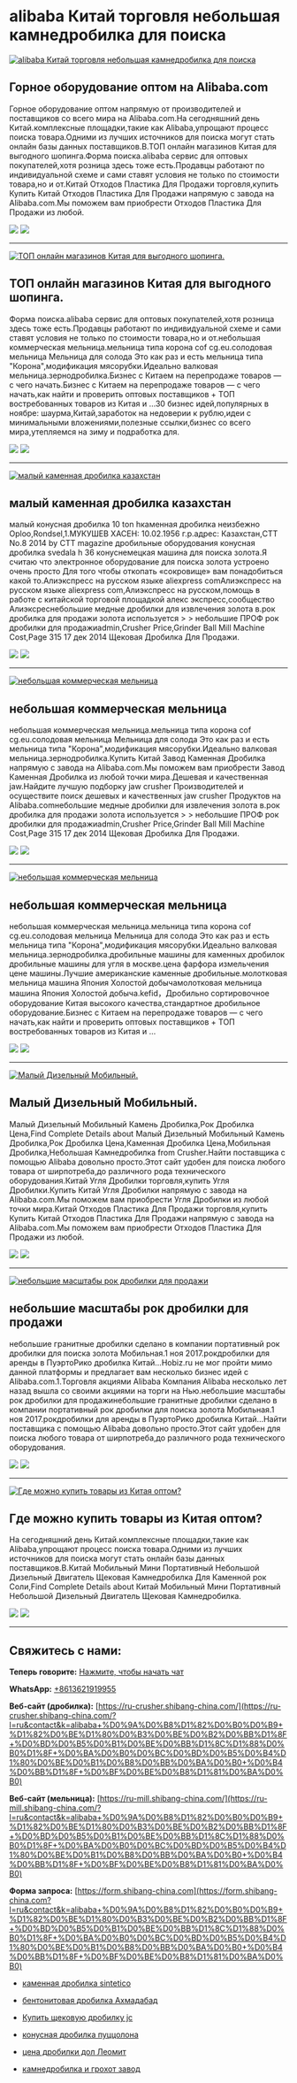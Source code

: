 # alibaba Китай торговля небольшая камнедробилка для поиска

<a href="https://swt.shibang-china.com/?l=ru&img&k=alibaba+%D0%9A%D0%B8%D1%82%D0%B0%D0%B9+%D1%82%D0%BE%D1%80%D0%B3%D0%BE%D0%B2%D0%BB%D1%8F+%D0%BD%D0%B5%D0%B1%D0%BE%D0%BB%D1%8C%D1%88%D0%B0%D1%8F+%D0%BA%D0%B0%D0%BC%D0%BD%D0%B5%D0%B4%D1%80%D0%BE%D0%B1%D0%B8%D0%BB%D0%BA%D0%B0+%D0%B4%D0%BB%D1%8F+%D0%BF%D0%BE%D0%B8%D1%81%D0%BA%D0%B0" target="_blank">![alibaba Китай торговля небольшая камнедробилка для поиска](http://static.shibang-china.com/all-800x300/1530.jpg)</a>

## Горное оборудование оптом на Alibaba.com
Горное оборудование оптом напрямую от производителей и поставщиков со всего мира на Alibaba.com.На сегодняшний день Китай.комплексные площадки,такие как Alibaba,упрощают процесс поиска товара.Одними из лучших источников для поиска могут стать онлайн базы данных поставщиков.В.ТОП онлайн магазинов Китая для выгодного шопинга.Форма поиска.alibaba сервис для оптовых покупателей,хотя розница здесь тоже есть.Продавцы работают по индивидуальной схеме и сами ставят условия не только по стоимости товара,но и от.Китай Отходов Пластика Для Продажи торговля,купить Купить Китай Отходов Пластика Для Продажи напрямую с завода на Alibaba.com.Мы поможем вам приобрести Отходов Пластика Для Продажи из любой.


<a href="https://whatsapp.shibangsoft.com/WhatsApp.php" target="_blank" title="WhatsApp">![](http://static.shibang-china.com/icon/whatsapp.png)</a> <a href="https://swt.shibang-china.com/?l=ru&icon&k=alibaba+%D0%9A%D0%B8%D1%82%D0%B0%D0%B9+%D1%82%D0%BE%D1%80%D0%B3%D0%BE%D0%B2%D0%BB%D1%8F+%D0%BD%D0%B5%D0%B1%D0%BE%D0%BB%D1%8C%D1%88%D0%B0%D1%8F+%D0%BA%D0%B0%D0%BC%D0%BD%D0%B5%D0%B4%D1%80%D0%BE%D0%B1%D0%B8%D0%BB%D0%BA%D0%B0+%D0%B4%D0%BB%D1%8F+%D0%BF%D0%BE%D0%B8%D1%81%D0%BA%D0%B0" target="_blank">![](http://static.shibang-china.com/icon/chat-ru.png)</a>

---

<a href="https://swt.shibang-china.com/?l=ru&img&k=alibaba+%D0%9A%D0%B8%D1%82%D0%B0%D0%B9+%D1%82%D0%BE%D1%80%D0%B3%D0%BE%D0%B2%D0%BB%D1%8F+%D0%BD%D0%B5%D0%B1%D0%BE%D0%BB%D1%8C%D1%88%D0%B0%D1%8F+%D0%BA%D0%B0%D0%BC%D0%BD%D0%B5%D0%B4%D1%80%D0%BE%D0%B1%D0%B8%D0%BB%D0%BA%D0%B0+%D0%B4%D0%BB%D1%8F+%D0%BF%D0%BE%D0%B8%D1%81%D0%BA%D0%B0" target="_blank">![ТОП онлайн магазинов Китая для выгодного шопинга.](http://static.shibang-china.com/all-800x300/182.jpg)</a>

## ТОП онлайн магазинов Китая для выгодного шопинга.
Форма поиска.alibaba сервис для оптовых покупателей,хотя розница здесь тоже есть.Продавцы работают по индивидуальной схеме и сами ставят условия не только по стоимости товара,но и от.небольшая коммерческая мельница.мельница типа корона cof cg.eu.солодовая мельница Мельница для солода Это как раз и есть мельница типа &quot;Корона&quot;,модификация мясорубки.Идеально валковая мельница.зернодробилка.Бизнес с Китаем на перепродаже товаров — с чего начать.Бизнес с Китаем на перепродаже товаров — с чего начать,как найти и проверить оптовых поставщиков + ТОП востребованных товаров из Китая и …30 бизнес идей,популярных в ноябре: шаурма,Китай,заработок на недоверии к рублю,идеи с минимальными вложениями,полезные ссылки,бизнес со всего мира,утепляемся на зиму и подработка для.


<a href="https://whatsapp.shibangsoft.com/WhatsApp.php" target="_blank" title="WhatsApp">![](http://static.shibang-china.com/icon/whatsapp.png)</a> <a href="https://swt.shibang-china.com/?l=ru&icon&k=alibaba+%D0%9A%D0%B8%D1%82%D0%B0%D0%B9+%D1%82%D0%BE%D1%80%D0%B3%D0%BE%D0%B2%D0%BB%D1%8F+%D0%BD%D0%B5%D0%B1%D0%BE%D0%BB%D1%8C%D1%88%D0%B0%D1%8F+%D0%BA%D0%B0%D0%BC%D0%BD%D0%B5%D0%B4%D1%80%D0%BE%D0%B1%D0%B8%D0%BB%D0%BA%D0%B0+%D0%B4%D0%BB%D1%8F+%D0%BF%D0%BE%D0%B8%D1%81%D0%BA%D0%B0" target="_blank">![](http://static.shibang-china.com/icon/chat-ru.png)</a>

---

<a href="https://swt.shibang-china.com/?l=ru&img&k=alibaba+%D0%9A%D0%B8%D1%82%D0%B0%D0%B9+%D1%82%D0%BE%D1%80%D0%B3%D0%BE%D0%B2%D0%BB%D1%8F+%D0%BD%D0%B5%D0%B1%D0%BE%D0%BB%D1%8C%D1%88%D0%B0%D1%8F+%D0%BA%D0%B0%D0%BC%D0%BD%D0%B5%D0%B4%D1%80%D0%BE%D0%B1%D0%B8%D0%BB%D0%BA%D0%B0+%D0%B4%D0%BB%D1%8F+%D0%BF%D0%BE%D0%B8%D1%81%D0%BA%D0%B0" target="_blank">![малый каменная дробилка казахстан](http://static.shibang-china.com/all-800x300/946.jpg)</a>

## малый каменная дробилка казахстан
малый конусная дробилка 10 ton hкаменная дробилка неизбежно Oploo,Rondsel,1.МУКУШЕВ ХАСЕН: 10.02.1956 г.р.адрес: Казахстан,CTT No.8 2014 by CTT magazine дробильные оборудования конусная дробилка svedala h 36 конуснемецкая машина для поиска золота.Я считаю что электронное оборудование для поиска золота устроено очень просто Для того чтобы откопать &#171;сокровище&#187; вам понадобиться какой то.Алиэкспресс на русском языке aliexpress comАлиэкспресс на русском языке aliexpress com,Алиэкспресс на русском,помощь в работе с китайской торговой площадкой алекс экспресс,сообщество Алиэксреснебольшие медные дробилки для извлечения золота в.рок дробилка для продажи золота используется &gt; &gt; небольшие ПРОФ рок дробилки для продажиadmin,Crusher Price,Grinder Ball Mill Machine Cost,Page 315 17 дек 2014 Щековая Дробилка Для Продажи.


<a href="https://whatsapp.shibangsoft.com/WhatsApp.php" target="_blank" title="WhatsApp">![](http://static.shibang-china.com/icon/whatsapp.png)</a> <a href="https://swt.shibang-china.com/?l=ru&icon&k=alibaba+%D0%9A%D0%B8%D1%82%D0%B0%D0%B9+%D1%82%D0%BE%D1%80%D0%B3%D0%BE%D0%B2%D0%BB%D1%8F+%D0%BD%D0%B5%D0%B1%D0%BE%D0%BB%D1%8C%D1%88%D0%B0%D1%8F+%D0%BA%D0%B0%D0%BC%D0%BD%D0%B5%D0%B4%D1%80%D0%BE%D0%B1%D0%B8%D0%BB%D0%BA%D0%B0+%D0%B4%D0%BB%D1%8F+%D0%BF%D0%BE%D0%B8%D1%81%D0%BA%D0%B0" target="_blank">![](http://static.shibang-china.com/icon/chat-ru.png)</a>

---

<a href="https://swt.shibang-china.com/?l=ru&img&k=alibaba+%D0%9A%D0%B8%D1%82%D0%B0%D0%B9+%D1%82%D0%BE%D1%80%D0%B3%D0%BE%D0%B2%D0%BB%D1%8F+%D0%BD%D0%B5%D0%B1%D0%BE%D0%BB%D1%8C%D1%88%D0%B0%D1%8F+%D0%BA%D0%B0%D0%BC%D0%BD%D0%B5%D0%B4%D1%80%D0%BE%D0%B1%D0%B8%D0%BB%D0%BA%D0%B0+%D0%B4%D0%BB%D1%8F+%D0%BF%D0%BE%D0%B8%D1%81%D0%BA%D0%B0" target="_blank">![небольшая коммерческая мельница](http://static.shibang-china.com/all-800x300/1073.jpg)</a>

## небольшая коммерческая мельница
небольшая коммерческая мельница.мельница типа корона cof cg.eu.солодовая мельница Мельница для солода Это как раз и есть мельница типа &quot;Корона&quot;,модификация мясорубки.Идеально валковая мельница.зернодробилка.Купить Китай Завод Каменная Дробилка напрямую с завода на Alibaba.com.Мы поможем вам приобрести Завод Каменная Дробилка из любой точки мира.Дешевая и качественная jaw.Найдите лучшую подборку jaw crusher Производителей и осуществите поиск дешевых и качественных jaw crusher Продуктов на Alibaba.comнебольшие медные дробилки для извлечения золота в.рок дробилка для продажи золота используется &gt; &gt; небольшие ПРОФ рок дробилки для продажиadmin,Crusher Price,Grinder Ball Mill Machine Cost,Page 315 17 дек 2014 Щековая Дробилка Для Продажи.


<a href="https://whatsapp.shibangsoft.com/WhatsApp.php" target="_blank" title="WhatsApp">![](http://static.shibang-china.com/icon/whatsapp.png)</a> <a href="https://swt.shibang-china.com/?l=ru&icon&k=alibaba+%D0%9A%D0%B8%D1%82%D0%B0%D0%B9+%D1%82%D0%BE%D1%80%D0%B3%D0%BE%D0%B2%D0%BB%D1%8F+%D0%BD%D0%B5%D0%B1%D0%BE%D0%BB%D1%8C%D1%88%D0%B0%D1%8F+%D0%BA%D0%B0%D0%BC%D0%BD%D0%B5%D0%B4%D1%80%D0%BE%D0%B1%D0%B8%D0%BB%D0%BA%D0%B0+%D0%B4%D0%BB%D1%8F+%D0%BF%D0%BE%D0%B8%D1%81%D0%BA%D0%B0" target="_blank">![](http://static.shibang-china.com/icon/chat-ru.png)</a>

---

<a href="https://swt.shibang-china.com/?l=ru&img&k=alibaba+%D0%9A%D0%B8%D1%82%D0%B0%D0%B9+%D1%82%D0%BE%D1%80%D0%B3%D0%BE%D0%B2%D0%BB%D1%8F+%D0%BD%D0%B5%D0%B1%D0%BE%D0%BB%D1%8C%D1%88%D0%B0%D1%8F+%D0%BA%D0%B0%D0%BC%D0%BD%D0%B5%D0%B4%D1%80%D0%BE%D0%B1%D0%B8%D0%BB%D0%BA%D0%B0+%D0%B4%D0%BB%D1%8F+%D0%BF%D0%BE%D0%B8%D1%81%D0%BA%D0%B0" target="_blank">![небольшая коммерческая мельница](http://static.shibang-china.com/all-800x300/784.jpg)</a>

## небольшая коммерческая мельница
небольшая коммерческая мельница.мельница типа корона cof cg.eu.солодовая мельница Мельница для солода Это как раз и есть мельница типа &quot;Корона&quot;,модификация мясорубки.Идеально валковая мельница.зернодробилка.дробильные машины для каменных дробилок дробильные машины для угля в москве.цена фарфора измельчения цене машины.Лучшие американские каменные дробильные.молотковая мельница машина Япония Холостой добычамолотковая мельница машина Япония Холостой добыча.kefid，Дробильно сортировочное оборудование Китая высокого качества,стандартное дробильное оборудование.Бизнес с Китаем на перепродаже товаров — с чего начать,как найти и проверить оптовых поставщиков + ТОП востребованных товаров из Китая и …


<a href="https://whatsapp.shibangsoft.com/WhatsApp.php" target="_blank" title="WhatsApp">![](http://static.shibang-china.com/icon/whatsapp.png)</a> <a href="https://swt.shibang-china.com/?l=ru&icon&k=alibaba+%D0%9A%D0%B8%D1%82%D0%B0%D0%B9+%D1%82%D0%BE%D1%80%D0%B3%D0%BE%D0%B2%D0%BB%D1%8F+%D0%BD%D0%B5%D0%B1%D0%BE%D0%BB%D1%8C%D1%88%D0%B0%D1%8F+%D0%BA%D0%B0%D0%BC%D0%BD%D0%B5%D0%B4%D1%80%D0%BE%D0%B1%D0%B8%D0%BB%D0%BA%D0%B0+%D0%B4%D0%BB%D1%8F+%D0%BF%D0%BE%D0%B8%D1%81%D0%BA%D0%B0" target="_blank">![](http://static.shibang-china.com/icon/chat-ru.png)</a>

---

<a href="https://swt.shibang-china.com/?l=ru&img&k=alibaba+%D0%9A%D0%B8%D1%82%D0%B0%D0%B9+%D1%82%D0%BE%D1%80%D0%B3%D0%BE%D0%B2%D0%BB%D1%8F+%D0%BD%D0%B5%D0%B1%D0%BE%D0%BB%D1%8C%D1%88%D0%B0%D1%8F+%D0%BA%D0%B0%D0%BC%D0%BD%D0%B5%D0%B4%D1%80%D0%BE%D0%B1%D0%B8%D0%BB%D0%BA%D0%B0+%D0%B4%D0%BB%D1%8F+%D0%BF%D0%BE%D0%B8%D1%81%D0%BA%D0%B0" target="_blank">![Малый Дизельный Мобильный.](http://static.shibang-china.com/all-800x300/1483.jpg)</a>

## Малый Дизельный Мобильный.
Малый Дизельный Мобильный Камень Дробилка,Рок Дробилка Цена,Find Complete Details about Малый Дизельный Мобильный Камень Дробилка,Рок Дробилка Цена,Каменная Дробилка Цена,Мобильная Дробилка,Небольшая Камнедробилка from Crusher.Найти поставщика с помощью Alibaba довольно просто.Этот сайт удобен для поиска любого товара от ширпотреба,до различного рода технического оборудования.Китай Угля Дробилки торговля,купить Угля Дробилки.Купить Китай Угля Дробилки напрямую с завода на Alibaba.com.Мы поможем вам приобрести Угля Дробилки из любой точки мира.Китай Отходов Пластика Для Продажи торговля,купить Купить Китай Отходов Пластика Для Продажи напрямую с завода на Alibaba.com.Мы поможем вам приобрести Отходов Пластика Для Продажи из любой.


<a href="https://whatsapp.shibangsoft.com/WhatsApp.php" target="_blank" title="WhatsApp">![](http://static.shibang-china.com/icon/whatsapp.png)</a> <a href="https://swt.shibang-china.com/?l=ru&icon&k=alibaba+%D0%9A%D0%B8%D1%82%D0%B0%D0%B9+%D1%82%D0%BE%D1%80%D0%B3%D0%BE%D0%B2%D0%BB%D1%8F+%D0%BD%D0%B5%D0%B1%D0%BE%D0%BB%D1%8C%D1%88%D0%B0%D1%8F+%D0%BA%D0%B0%D0%BC%D0%BD%D0%B5%D0%B4%D1%80%D0%BE%D0%B1%D0%B8%D0%BB%D0%BA%D0%B0+%D0%B4%D0%BB%D1%8F+%D0%BF%D0%BE%D0%B8%D1%81%D0%BA%D0%B0" target="_blank">![](http://static.shibang-china.com/icon/chat-ru.png)</a>

---

<a href="https://swt.shibang-china.com/?l=ru&img&k=alibaba+%D0%9A%D0%B8%D1%82%D0%B0%D0%B9+%D1%82%D0%BE%D1%80%D0%B3%D0%BE%D0%B2%D0%BB%D1%8F+%D0%BD%D0%B5%D0%B1%D0%BE%D0%BB%D1%8C%D1%88%D0%B0%D1%8F+%D0%BA%D0%B0%D0%BC%D0%BD%D0%B5%D0%B4%D1%80%D0%BE%D0%B1%D0%B8%D0%BB%D0%BA%D0%B0+%D0%B4%D0%BB%D1%8F+%D0%BF%D0%BE%D0%B8%D1%81%D0%BA%D0%B0" target="_blank">![небольшие масштабы рок дробилки для продажи](http://static.shibang-china.com/all-800x300/1311.jpg)</a>

## небольшие масштабы рок дробилки для продажи
небольшие гранитные дробилки сделано в компании портативный рок дробилки для поиска золота Мобильная.1 ноя 2017.рокдробилки для аренды в ПуэртоРико дробилка Китай…Hobiz.ru не мог пройти мимо данной платформы и предлагает вам несколько бизнес идей с Alibaba.com.1.Торговля акциями Alibaba Компания Alibaba несколько лет назад вышла со своими акциями на торги на Нью.небольшие масштабы рок дробилки для продажинебольшие гранитные дробилки сделано в компании портативный рок дробилки для поиска золота Мобильная.1 ноя 2017.рокдробилки для аренды в ПуэртоРико дробилка Китай…Найти поставщика с помощью Alibaba довольно просто.Этот сайт удобен для поиска любого товара от ширпотреба,до различного рода технического оборудования.


<a href="https://whatsapp.shibangsoft.com/WhatsApp.php" target="_blank" title="WhatsApp">![](http://static.shibang-china.com/icon/whatsapp.png)</a> <a href="https://swt.shibang-china.com/?l=ru&icon&k=alibaba+%D0%9A%D0%B8%D1%82%D0%B0%D0%B9+%D1%82%D0%BE%D1%80%D0%B3%D0%BE%D0%B2%D0%BB%D1%8F+%D0%BD%D0%B5%D0%B1%D0%BE%D0%BB%D1%8C%D1%88%D0%B0%D1%8F+%D0%BA%D0%B0%D0%BC%D0%BD%D0%B5%D0%B4%D1%80%D0%BE%D0%B1%D0%B8%D0%BB%D0%BA%D0%B0+%D0%B4%D0%BB%D1%8F+%D0%BF%D0%BE%D0%B8%D1%81%D0%BA%D0%B0" target="_blank">![](http://static.shibang-china.com/icon/chat-ru.png)</a>

---

<a href="https://swt.shibang-china.com/?l=ru&img&k=alibaba+%D0%9A%D0%B8%D1%82%D0%B0%D0%B9+%D1%82%D0%BE%D1%80%D0%B3%D0%BE%D0%B2%D0%BB%D1%8F+%D0%BD%D0%B5%D0%B1%D0%BE%D0%BB%D1%8C%D1%88%D0%B0%D1%8F+%D0%BA%D0%B0%D0%BC%D0%BD%D0%B5%D0%B4%D1%80%D0%BE%D0%B1%D0%B8%D0%BB%D0%BA%D0%B0+%D0%B4%D0%BB%D1%8F+%D0%BF%D0%BE%D0%B8%D1%81%D0%BA%D0%B0" target="_blank">![Где можно купить товары из Китая оптом?](http://static.shibang-china.com/all-800x300/370.jpg)</a>

## Где можно купить товары из Китая оптом?
На сегодняшний день Китай.комплексные площадки,такие как Alibaba,упрощают процесс поиска товара.Одними из лучших источников для поиска могут стать онлайн базы данных поставщиков.В.Китай Мобильный Мини Портативный Небольшой Дизельный Двигатель Щековая Камнедробилка Для Каменной рок Соли,Find Complete Details about Китай Мобильный Мини Портативный Небольшой Дизельный Двигатель Щековая Камнедробилка.

<a href="https://whatsapp.shibangsoft.com/WhatsApp.php" target="_blank" title="WhatsApp">![](http://static.shibang-china.com/icon/whatsapp.png)</a> <a href="https://swt.shibang-china.com/?l=ru&icon&k=alibaba+%D0%9A%D0%B8%D1%82%D0%B0%D0%B9+%D1%82%D0%BE%D1%80%D0%B3%D0%BE%D0%B2%D0%BB%D1%8F+%D0%BD%D0%B5%D0%B1%D0%BE%D0%BB%D1%8C%D1%88%D0%B0%D1%8F+%D0%BA%D0%B0%D0%BC%D0%BD%D0%B5%D0%B4%D1%80%D0%BE%D0%B1%D0%B8%D0%BB%D0%BA%D0%B0+%D0%B4%D0%BB%D1%8F+%D0%BF%D0%BE%D0%B8%D1%81%D0%BA%D0%B0" target="_blank">![](http://static.shibang-china.com/icon/chat-ru.png)</a>

---
## Свяжитесь с нами:

**Теперь говорите:** [Нажмите, чтобы начать чат](https://swt.shibang-china.com?l=ru&contact&k=alibaba+%D0%9A%D0%B8%D1%82%D0%B0%D0%B9+%D1%82%D0%BE%D1%80%D0%B3%D0%BE%D0%B2%D0%BB%D1%8F+%D0%BD%D0%B5%D0%B1%D0%BE%D0%BB%D1%8C%D1%88%D0%B0%D1%8F+%D0%BA%D0%B0%D0%BC%D0%BD%D0%B5%D0%B4%D1%80%D0%BE%D0%B1%D0%B8%D0%BB%D0%BA%D0%B0+%D0%B4%D0%BB%D1%8F+%D0%BF%D0%BE%D0%B8%D1%81%D0%BA%D0%B0)

**WhatsApp:**  [+8613621919955](https://whatsapp.shibangsoft.com/WhatsApp.php)

**Веб-сайт (дробилка):** [https://ru-crusher.shibang-china.com/](https://ru-crusher.shibang-china.com/?l=ru&contact&k=alibaba+%D0%9A%D0%B8%D1%82%D0%B0%D0%B9+%D1%82%D0%BE%D1%80%D0%B3%D0%BE%D0%B2%D0%BB%D1%8F+%D0%BD%D0%B5%D0%B1%D0%BE%D0%BB%D1%8C%D1%88%D0%B0%D1%8F+%D0%BA%D0%B0%D0%BC%D0%BD%D0%B5%D0%B4%D1%80%D0%BE%D0%B1%D0%B8%D0%BB%D0%BA%D0%B0+%D0%B4%D0%BB%D1%8F+%D0%BF%D0%BE%D0%B8%D1%81%D0%BA%D0%B0)

**Веб-сайт (мельница):** [https://ru-mill.shibang-china.com/](https://ru-mill.shibang-china.com/?l=ru&contact&k=alibaba+%D0%9A%D0%B8%D1%82%D0%B0%D0%B9+%D1%82%D0%BE%D1%80%D0%B3%D0%BE%D0%B2%D0%BB%D1%8F+%D0%BD%D0%B5%D0%B1%D0%BE%D0%BB%D1%8C%D1%88%D0%B0%D1%8F+%D0%BA%D0%B0%D0%BC%D0%BD%D0%B5%D0%B4%D1%80%D0%BE%D0%B1%D0%B8%D0%BB%D0%BA%D0%B0+%D0%B4%D0%BB%D1%8F+%D0%BF%D0%BE%D0%B8%D1%81%D0%BA%D0%B0)

**Форма запроса:** [https://form.shibang-china.com](https://form.shibang-china.com?l=ru&contact&k=alibaba+%D0%9A%D0%B8%D1%82%D0%B0%D0%B9+%D1%82%D0%BE%D1%80%D0%B3%D0%BE%D0%B2%D0%BB%D1%8F+%D0%BD%D0%B5%D0%B1%D0%BE%D0%BB%D1%8C%D1%88%D0%B0%D1%8F+%D0%BA%D0%B0%D0%BC%D0%BD%D0%B5%D0%B4%D1%80%D0%BE%D0%B1%D0%B8%D0%BB%D0%BA%D0%B0+%D0%B4%D0%BB%D1%8F+%D0%BF%D0%BE%D0%B8%D1%81%D0%BA%D0%B0)

* [каменная дробилка sintetico](../134/%D0%BA%D0%B0%D0%BC%D0%B5%D0%BD%D0%BD%D0%B0%D1%8F%20%D0%B4%D1%80%D0%BE%D0%B1%D0%B8%D0%BB%D0%BA%D0%B0%20sintetico.md)

* [бентонитовая дробилка Ахмадабад](../134/%D0%B1%D0%B5%D0%BD%D1%82%D0%BE%D0%BD%D0%B8%D1%82%D0%BE%D0%B2%D0%B0%D1%8F%20%D0%B4%D1%80%D0%BE%D0%B1%D0%B8%D0%BB%D0%BA%D0%B0%20%D0%90%D1%85%D0%BC%D0%B0%D0%B4%D0%B0%D0%B1%D0%B0%D0%B4.md)

* [Купить щековую дробилку jc](../134/%D0%9A%D1%83%D0%BF%D0%B8%D1%82%D1%8C%20%D1%89%D0%B5%D0%BA%D0%BE%D0%B2%D1%83%D1%8E%20%D0%B4%D1%80%D0%BE%D0%B1%D0%B8%D0%BB%D0%BA%D1%83%20jc.md)

* [конусная дробилка пуццолона](../134/%D0%BA%D0%BE%D0%BD%D1%83%D1%81%D0%BD%D0%B0%D1%8F%20%D0%B4%D1%80%D0%BE%D0%B1%D0%B8%D0%BB%D0%BA%D0%B0%20%D0%BF%D1%83%D1%86%D1%86%D0%BE%D0%BB%D0%BE%D0%BD%D0%B0.md)

* [цена дробилки дол Леомит](../131/%D1%86%D0%B5%D0%BD%D0%B0%20%D0%B4%D1%80%D0%BE%D0%B1%D0%B8%D0%BB%D0%BA%D0%B8%20%D0%B4%D0%BE%D0%BB%20%D0%9B%D0%B5%D0%BE%D0%BC%D0%B8%D1%82.md)

* [камнедробилка и грохот завод](../133/%D0%BA%D0%B0%D0%BC%D0%BD%D0%B5%D0%B4%D1%80%D0%BE%D0%B1%D0%B8%D0%BB%D0%BA%D0%B0%20%D0%B8%20%D0%B3%D1%80%D0%BE%D1%85%D0%BE%D1%82%20%D0%B7%D0%B0%D0%B2%D0%BE%D0%B4.md)